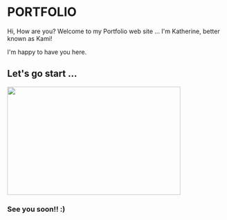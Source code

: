 # PORTFOLIO

Hi, How are you? Welcome to my Portfolio web site ... I'm Katherine, better known as Kami!

I'm happy to have you here.


## Let's go start ...


<div aling="center">
  <img src="https://media1.giphy.com/media/SYWI8fQoPpid2sjo6O/giphy.gif?cid=ecf05e47q6adr0xl9hppgrr92i97fb87yx9168iikibnlqyu&rid=giphy.gif&ct=g" width="400" height="250"/>
</div>

### See you soon!! :)